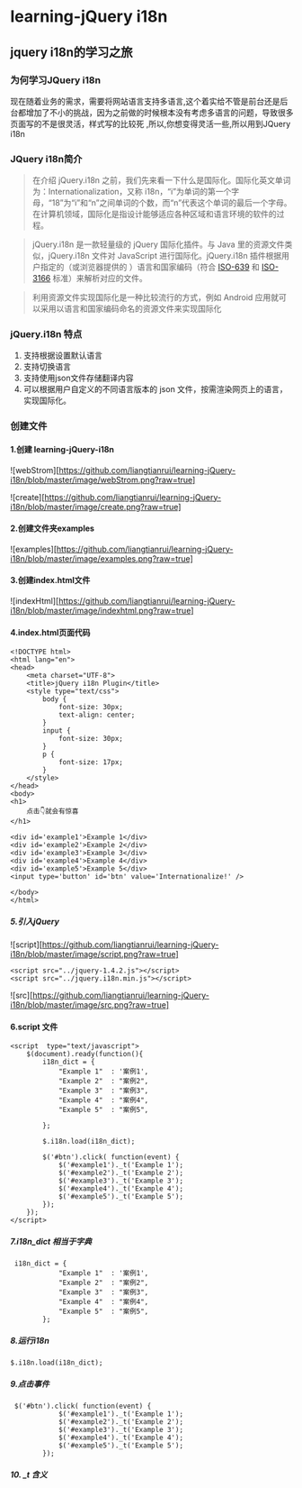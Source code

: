 # learning-jQuery i18n

## jquery i18n的学习之旅

### 为何学习JQuery i18n

现在随着业务的需求，需要将网站语言支持多语言,这个着实给不管是前台还是后台都增加了不小的挑战，因为之前做的时候根本没有考虑多语言的问题，导致很多页面写的不是很灵活，样式写的比较死 ,所以,你想变得灵活一些,所以用到JQuery i18n

### JQuery i18n简介

> 在介绍 jQuery.i18n 之前，我们先来看一下什么是国际化。国际化英文单词为：Internationalization，又称 i18n，“i”为单词的第一个字母，“18”为“i”和“n”之间单词的个数，而“n”代表这个单词的最后一个字母。在计算机领域，国际化是指设计能够适应各种区域和语言环境的软件的过程。

> jQuery.i18n 是一款轻量级的 jQuery 国际化插件。与 Java 里的资源文件类似，jQuery.i18n 文件对 JavaScript 进行国际化。jQuery.i18n 插件根据用户指定的（或浏览器提供的 ）语言和国家编码（符合 [ISO-639](https://baike.baidu.com/item/iso%20639) 和 [ISO-3166](https://baike.baidu.com/item/ISO%203166-1/5269555?fr=aladdin) 标准）来解析对应的文件。

> 利用资源文件实现国际化是一种比较流行的方式，例如 Android 应用就可以采用以语言和国家编码命名的资源文件来实现国际化

### jQuery.i18n 特点

1. 支持根据设置默认语言
2. 支持切换语言
3. 支持使用json文件存储翻译内容
4. 可以根据用户自定义的不同语言版本的 json 文件，按需渲染网页上的语言，实现国际化。

### 创建文件

#### 1.创建 learning-jQuery-i18n

![webStrom][https://github.com/liangtianrui/learning-jQuery-i18n/blob/master/image/webStrom.png?raw=true]

![create][https://github.com/liangtianrui/learning-jQuery-i18n/blob/master/image/create.png?raw=true]

#### 2.创建文件夹examples

![examples][https://github.com/liangtianrui/learning-jQuery-i18n/blob/master/image/examples.png?raw=true]



#### 3.创建index.html文件

![indexHtml][https://github.com/liangtianrui/learning-jQuery-i18n/blob/master/image/indexhtml.png?raw=true]

#### 4.index.html页面代码

```
<!DOCTYPE html>
<html lang="en">
<head>
    <meta charset="UTF-8">
    <title>jQuery i18n Plugin</title>
    <style type="text/css">
        body {
            font-size: 30px;
            text-align: center;
        }
        input {
            font-size: 30px;
        }
        p {
            font-size: 17px;
        }
    </style>
</head>
<body>
<h1>
    点击👇就会有惊喜
</h1>

<div id='example1'>Example 1</div>
<div id='example2'>Example 2</div>
<div id='example3'>Example 3</div>
<div id='example4'>Example 4</div>
<div id='example5'>Example 5</div>
<input type='button' id='btn' value='Internationalize!' />

</body>
</html>
```

##### 5.引入jQuery

![script][https://github.com/liangtianrui/learning-jQuery-i18n/blob/master/image/script.png?raw=true]

```
<script src="../jquery-1.4.2.js"></script>
<script src="../jquery.i18n.min.js"></script>

```

![src][https://github.com/liangtianrui/learning-jQuery-i18n/blob/master/image/src.png?raw=true]

#### 6.script 文件

```
<script  type="text/javascript">
    $(document).ready(function(){
        i18n_dict = {
            "Example 1"  : '案例1',
            "Example 2"  : "案例2",
            "Example 3"  : "案例3",
            "Example 4"  : "案例4",
            "Example 5"  : "案例5",

        };

        $.i18n.load(i18n_dict);

        $('#btn').click( function(event) {
            $('#example1')._t('Example 1');
            $('#example2')._t('Example 2');
            $('#example3')._t('Example 3');
            $('#example4')._t('Example 4');
            $('#example5')._t('Example 5');
        });
    });
</script>
```

##### 7.i18n_dict 相当于字典

```
 i18n_dict = {
            "Example 1"  : '案例1',
            "Example 2"  : "案例2",
            "Example 3"  : "案例3",
            "Example 4"  : "案例4",
            "Example 5"  : "案例5",
        };
```

##### 8.运行i18n

```
$.i18n.load(i18n_dict);
```

##### 9.点击事件

```
 $('#btn').click( function(event) {
            $('#example1')._t('Example 1');
            $('#example2')._t('Example 2');
            $('#example3')._t('Example 3');
            $('#example4')._t('Example 4');
            $('#example5')._t('Example 5');
        });
```

##### 10. _t 含义



